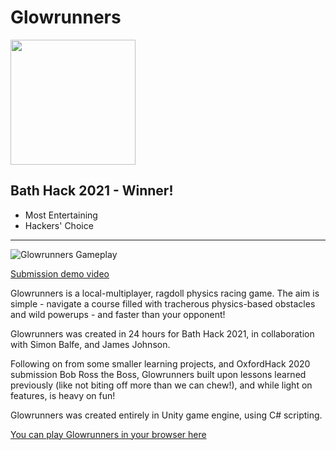 # Glowrunners

<img src="https://user-images.githubusercontent.com/20879490/163437379-aef75f64-2904-4cf4-8553-42702dd3a1fd.png" width=200 />

## Bath Hack 2021 - Winner!
- Most Entertaining
- Hackers' Choice
---

![Glowrunners Gameplay](https://user-images.githubusercontent.com/20879490/163439865-73bc0a5c-9caa-46ed-b958-c445fc69e49d.gif)

[Submission demo video](https://www.youtube.com/watch?v=ZOPI7mbVEWY)

Glowrunners is a local-multiplayer, ragdoll physics racing game. The aim is simple - navigate a course filled with tracherous physics-based obstacles and wild powerups - and faster than your opponent!

Glowrunners was created in 24 hours for Bath Hack 2021, in collaboration with Simon Balfe, and James Johnson.

Following on from some smaller learning projects, and OxfordHack 2020 submission Bob Ross the Boss, Glowrunners built upon lessons learned previously (like not biting off more than we can chew!), and while light on features, is heavy on fun!

Glowrunners was created entirely in Unity game engine, using C# scripting.

[You can play Glowrunners in your browser here](https://briggsywxf.github.io/Glowrunners-Game/)
